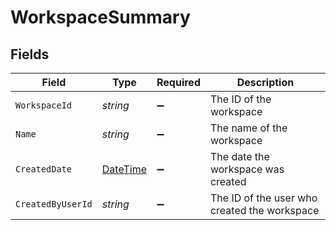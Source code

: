 # WorkspaceSummary


## Fields

| Field                                                                                 | Type                                                                                  | Required                                                                              | Description                                                                           |
| ------------------------------------------------------------------------------------- | ------------------------------------------------------------------------------------- | ------------------------------------------------------------------------------------- | ------------------------------------------------------------------------------------- |
| `WorkspaceId`                                                                         | *string*                                                                              | :heavy_minus_sign:                                                                    | The ID of the workspace                                                               |
| `Name`                                                                                | *string*                                                                              | :heavy_minus_sign:                                                                    | The name of the workspace                                                             |
| `CreatedDate`                                                                         | [DateTime](https://learn.microsoft.com/en-us/dotnet/api/system.datetime?view=net-5.0) | :heavy_minus_sign:                                                                    | The date the workspace was created                                                    |
| `CreatedByUserId`                                                                     | *string*                                                                              | :heavy_minus_sign:                                                                    | The ID of the user who created the workspace                                          |